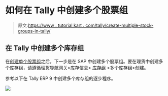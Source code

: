 # 如何在 Tally 中创建多个股票组

> 原文:[https://www . tutorial kart . com/tally/create-multiple-stock-groups-in-tally/](https://www.tutorialkart.com/tally/create-multiple-stock-groups-in-tally/)

## 在 Tally 中创建多个库存组

在[创建单个股票组](https://www.tutorialkart.com/tally/create-single-stock-group-in-tally/)之后，下一步是在 SAP 中创建多个股票组。要在理货中创建多个库存组，请遵循理货导航网关>库存信息> [库存组](https://www.tutorialkart.com/tally/stock-groups-in-tally/) >多个库存组>创建。

参考以下在 Tally ERP 9 中创建多个库存组的逐步程序。

[![](../Images/925da31b32d6bc3827932f6c8afb11bb.png)](https://www.tutorialkart.com/)